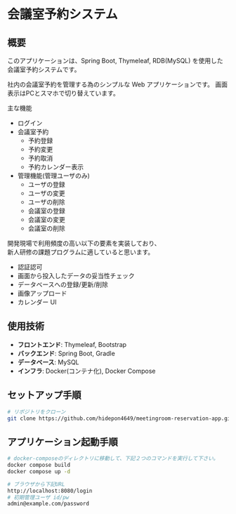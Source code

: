 # 会議室予約システム

## 概要

このアプリケーションは、Spring Boot, Thymeleaf, RDB(MySQL) を使用した会議室予約システムです。

社内の会議室予約を管理する為のシンプルな Web アプリケーションです。
画面表示はPCとスマホで切り替えています。

主な機能

- ログイン
- 会議室予約
  - 予約登録
  - 予約変更
  - 予約取消
  - 予約カレンダー表示
- 管理機能(管理ユーザのみ)
  - ユーザの登録
  - ユーザの変更
  - ユーザの削除
  - 会議室の登録
  - 会議室の変更
  - 会議室の削除

開発現場で利用頻度の高い以下の要素を実装しており、  
新人研修の課題プログラムに適していると思います。

- 認証認可
- 画面から投入したデータの妥当性チェック
- データベースへの登録/更新/削除
- 画像アップロード
- カレンダー UI

## 使用技術

- **フロントエンド**: Thymeleaf, Bootstrap
- **バックエンド**: Spring Boot, Gradle
- **データベース**: MySQL
- **インフラ**: Docker(コンテナ化), Docker Compose

## セットアップ手順

```bash
# リポジトリをクローン
git clone https://github.com/hidepon4649/meetingroom-reservation-app.git
```

## アプリケーション起動手順

```bash
# docker-composeのディレクトリに移動して、下記２つのコマンドを実行して下さい。
docker compose build
docker compose up -d

# ブラウザから下記URL
http://localhost:8080/login
# 初期管理ユーザ id/pw
admin@example.com/password
```

<!--
TODO:デモ画面のキャプチャを載せる
## デモ
![ログイン画面](./docs/login.png)
![予約登録](./docs/xxx.png)
![予約カレンダー表示](./docs/xxx.png)
![ユーザの登録](./docs/xxx.png)
![会議室の登録](./docs/xxx.png)
-->
